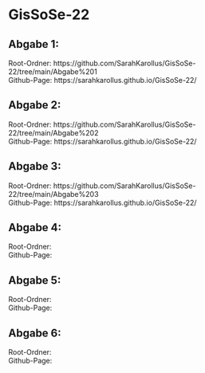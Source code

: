 # GisSoSe-22


<h2> Abgabe 1: </h2> 
  Root-Ordner: https://github.com/SarahKarollus/GisSoSe-22/tree/main/Abgabe%201<br>
  Github-Page: https://sarahkarollus.github.io/GisSoSe-22/<br>
  <h2> Abgabe 2: </h2> 
  Root-Ordner: https://github.com/SarahKarollus/GisSoSe-22/tree/main/Abgabe%202<br>
  Github-Page: https://sarahkarollus.github.io/GisSoSe-22/<br>
  <h2> Abgabe 3: </h2> 
  Root-Ordner: https://github.com/SarahKarollus/GisSoSe-22/tree/main/Abgabe%203 <br>
  Github-Page: https://sarahkarollus.github.io/GisSoSe-22/<br>
  <h2> Abgabe 4: </h2> 
  Root-Ordner: <br>
  Github-Page:<br>
  <h2> Abgabe 5: </h2> 
  Root-Ordner: <br>
  Github-Page:<br>
  <h2> Abgabe 6: </h2> 
  Root-Ordner: <br>
  Github-Page:<br>
